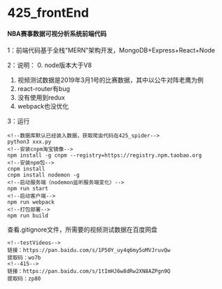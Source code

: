 # 425_frontEnd

#### NBA赛事数据可视分析系统前端代码

1：前端代码基于全栈"MERN"架构开发，MongoDB+Express+React+Node

2：说明：
0. node版本大于V8
1. 视频测试数据是2019年3月1号的比赛数据，其中以公牛对阵老鹰为例
2. react-router有bug
3. 没有使用到redux
4. webpack也没优化

3：运行
```
<!--数据库默认已经装入数据，获取爬虫代码在425_spider-->
python3 xxx.py
<!--安装cnpm淘宝镜像-->
npm install -g cnpm --registry=https://registry.npm.taobao.org
<!--安装npm包-->
cnpm install
cnpm install nodemon -g
<!--启动服务端（nodemon监听服务端变化）-->
npm run start
<!--启动客户端-->
npm run webpack
<!--打包部署-->
npm run build
```

查看.gitignore文件，所需要的视频测试数据在百度网盘
```
<!--testVideos-->
链接：https://pan.baidu.com/s/1P50Y_uy4q6my5oMVJruvQw 
提取码：wo7b 
<!--415-->
链接：https://pan.baidu.com/s/1tImHJ6w8dRw2XN8AZPgn9Q 
提取码：zp80 
```
